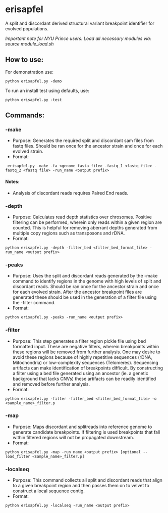 # erisapfel
 A split and discordant derived structural variant breakpoint identifier for evolved populations. 

_Important note for NYU Prince users:
 Load all necessary modules via:
	 source module_load.sh_

## How to use:
 For demonstration use:
  ```
  python erisapfel.py -demo
  ```
 To run an install test using defaults, use:
 ```
 python erisapfel.py -test
 ```

## Commands:
 ### -make
 * Purpose: Generates the required split and discordant sam files from fastq files. Should be ran once for the ancestor strain and once for each evolved strain.
  * Format:
 ```
  erisapfel.py -make -fa <genome fasta file> -fastq_1 <fastq file> -fastq_2 <fastq file> -run_name <output prefix>
 ```
 <!-- * Demo, makes ancestor split and discordant read files:
 ```
  python erisapfel.py -fa demo/input/demo.fna -fastq_1 demo/input/n01_ancestor.fastq.gz -fastq_2 demo/input/n02_ancestor.fastq.gz -run_name demo/output/demo_anc
  ```
  * Demo, makes ancestor split and discordant read files: 
 ```
 python erisapfel.py -make -fa demo/input/demo.fna -fastq_1 demo/input/n01_evolved.fastq.gz -fastq_2 demo/input/n02_evolved.fastq.gz -run_name demo/output/demo_evo
 ```
--->
 
 #### Notes:
 * Analysis of discordant reads requires Paired End reads.

### -depth
* Purpose: Calculates read depth statistics over chrosomes. Positive filtering can be performed, wherein only reads within a given region are counted. This is helpful for removing aberrant depths generated from multiple copy regions such as transposons and rDNA.  
* Format: 
 ```
python erisapfel.py -depth -filter_bed <filter_bed_format_file> -run_name <output prefix>
 ```
### -peaks
* Purpose: Uses the split and discordant reads generated by the -make command to identify regions in the genome with high levels of split and discordant reads. Should be ran once for the ancestor strain and once for each evolved strain. After the ancestor breakpoint files are generated these should be used in the generation of a filter file using the -filter command. 
* Format: 
 ```
 python erisapfel.py -peaks -run_name <output prefix>
 ```
  <!--* Demo, makes breakpoints for ancestor, no filter is used:
 ```
 python erisapfel.py -breakpoint -i demo/output/demo_anc -break_tab demo/output/demo_ancestor.tab -break_bed bed demo/output/demo_ancestor.bed
 ```
 * Demo, makes breakpoints for evolved, filter is used: 
 ```
 python erisapfel.py -breakpoint -load_filter demo/output/filter.p -i demo/output/demo_evo -break_tab demo/output/demo_evolved.tab -break_bed demo/output/demo_evolved.bed
 ```

 #### Notes:
* (-load_filter <filter_file >)
			The optional -load_filter command should be when generating breakpoints for evolved strains. Ideally, the filter has been generated using the ancestor strain and thus numerous potential sequencing artifacts can be removed at this step. Refer to the -filter command for more information.
* (-no_disco)
			The optional -no_disco command allows you to generate breakpoints only using split-reads. This goes beyond merely weighting discordant reads to zero, as this option prevents them from being loaded into memory. Useful for troubleshooting large or noisy datasets, but not recommended for sensitive analysis.
* (-score 10 | <integer> )
			Breakpoints are required to meet a threshold quality score cutoff. By default a breakpoint cutoff of 10, with a split weight (sw) of 1 and a discordant weight (dw) of 3, will require a minimum of one split-read and three supporting discordant reads. The optional -score command allows you to set the cutoff to any integer.
* (-sw 1 | <integer>)
			Breakpoints are required to meet a threshold quality score cutoff. By default a breakpoint cutoff of 10, with a split weight (sw) of 1 and a discordant weight (dw) of 3, will require a minimum of one split-read and three supporting discordant reads. The optional -sw command allows you to set the split read weight to any integer.
* (-dw 3 | <integer>)
			Breakpoints are required to meet a threshold quality score cutoff. By default a breakpoint cutoff of 10, with a split weight (sw) of 1 and a discordant weight (dw) of 3, will require a minimum of one split-read and three supporting discordant reads. The optional -dw command allows you to set the discordant read weight to any integer.
--->

### -filter
* Purpose: This step generates a filter region pickle file using bed formatted input. These are negative filters, wherein breakpoints within these regions will be removed from further analysis. One may desire to avoid these regions because of highly repetitive sequences (rDNA, Mitochondria) or low-complexity sequences (Telomeres). 
Sequencing artifacts can make identification of breakpoints difficult. By constructing a filter using a bed file generated using an ancestor (ie. a genetic background that lacks CNVs) these artifacts can be readily identified and removed before further analysis. 
* Format:
<!--
python erisapfel.py -filter -filter_bed /scratch/ps163/erisapfel/filter_telomeres.bed -o ${sample_name}_filter.p
--->
```
python erisapfel.py -filter -filter_bed <filter_bed_format_file> -o <sample_name>_filter.p
```
<!--* Demo, filter constructed using both a gff and an ancestor bed file:
```
python erisapfel.py -filter -gff demo/input/demo_filter.gff -ancestor demo/output/demo_ancestor.bed -o demo/output/filter.p
```
#### Notes:
* (-gff <gff_file>)
			This is not the genome gff file. This is the gff of regions that will be filtered. Regions present in this file will be added to the filter. If an ‘ID=’ is present for the record it will be reported in the summary output.
* (-ancestor <break_bed file 1> <break_bed file 2> … < break_bed file n>)
			The optional -ancestor command can accept multiple break_bed files as input. Any breakpoint reported in these files will be added to the filter. All ancestor breakpoints are reported in the summary report using the name of the file they originated in.
--->
### -map
* Purpose: Maps discordant and splitreads into reference genome to generate candidate breakpoints. If filtering is used breakpoints that fall within filtered regions will not be propagated downstream.
* Format:
```
python erisapfel.py -map -run_name <output prefix> [optional --load_filter <sample_name>_filter.p]
```

### -localseq
* Purpose: This command collects all split and discordant reads that align to a given breakpoint region and then passes them on to velvet to construct a local sequence contig. 
* Format: 
```
python erisapfel.py -localseq -run_name <output prefix>
```
<!--
* Demo:
```
python erisapfel.py -localseq -break_tab demo/output/demo_evolved.tab -break_bed demo/output/demo_evolved.bed -fastq_1 demo/input/n01_evolved.fastq.gz -fastq_2 demo/input/n02_evolved.fastq.gz -o demo/input/localseq_evo
```
#### Notes:
* (-split_only)
			This optional command will only load split reads, all contigs will derive from these reads. This is beneficial for handling regions with high numbers of discordant reads, as it cuts down processing and can reduce the noise in the generated contigs.
* (-hashsize 15 | int) 
* (-min_contig 25 | int ) 
* (-max_divergence 0.05 | decimal from 0-1)
* (-cov_cutoff 1 | int)
		Several optional commands are supported that allow for the tuning of the underlying velvet parameters. In all cases one should refer to the velvet documentation for more detail. 
			-hashsize sets the kmer size for the hashtable. 
			-min_contig sets the smallest allowable contig size, note changing this size will require a subsequent re-evaluation in -hashisize. 
			-max_divergence sets the limit for velvet’s alignment simplification step. If two sequences are more diverged than this value (greater sequence divergence than 5% using our default) than they are not simplified (ie. combined and reduced). Increasing this value increases the number of sequences simplified.
			-cov_cutoff sets the minimum number of supporting reads required to be reported. By default we have set this to one.

### -realign
* Purpose: In this step we realign all local sequence contigs to the reference genome using blastn. These realignments are then output as a gff file. Each row of the gff contains the region the contig mapped to as well as the original contig sequence (contig=), the reference sequence (ref_seq=), and the aligned component of the contig (alt_seq=). These can be used to recreate the underlying architecture of the breakpoint region.
* Format:
```
python erisapfel.py -realign -fa <reference fasta> -contigs <localseq directory> [-min_coverage 1.5 | float] [-max_eval 0.05 | float] -o <output prefix>
```
* Demo:
```
python erisapfel.py -realign -fa demo/input/demo.fna -contigs demo/input/localseq_evo/ -o demo/input/localseq_evo/realign_evo
```
#### Notes:
* (-min_coverage 1.5 | float)
			This optional command allows you to modify the minimum number of reads required to for a contig to be aligned to reference genome.
* (-max_eval 0.05 | float)
			This optional command allows you to set the highest E value allowed for a realignment to be considered. This field supports scientific notation (eg. 0.05, 5e-2).
--->

